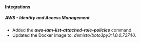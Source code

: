 #### Integrations
##### AWS - Identity and Access Management

- Added the ***aws-iam-list-attached-role-policies*** command.
- Updated the Docker image to: *demisto/boto3py3:1.0.0.72740*.
